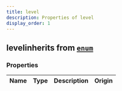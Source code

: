 ```yaml
---
title: level
description: Properties of level
display_order: 1
---
```


## levelinherits from [`enum`](./enum.html)

### Properties

| Name | Type | Description | Origin |
|------|------|-------------|--------|


